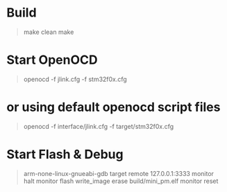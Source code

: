 

# Build
> make clean
> make

# Start OpenOCD
> openocd -f jlink.cfg -f stm32f0x.cfg
# or using default openocd script files
> openocd -f interface/jlink.cfg -f target/stm32f0x.cfg

# Start Flash & Debug
> arm-none-linux-gnueabi-gdb
> target remote 127.0.0.1:3333
> monitor halt
> monitor flash write_image erase build/mini_pm.elf
> monitor reset

